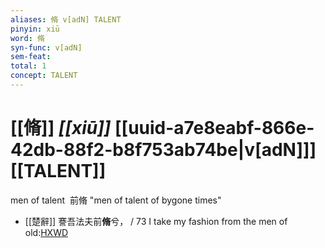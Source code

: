 ```yaml
---
aliases: 脩 v[adN] TALENT
pinyin: xiū
word: 脩
syn-func: v[adN]
sem-feat: 
total: 1
concept: TALENT 
---
```

# [[脩]] *[[xiū]]*  [[uuid-a7e8eabf-866e-42db-88f2-b8f753ab74be|v[adN]]] [[TALENT]]
men of talent  前脩 "men of talent of bygone times"
 - [[楚辭]] 謇吾法夫前**脩**兮， / 73 I take my fashion from the men of old:[HXWD](https://hxwd.org/textview.html?location=KR4a0001_tls_001-3a.26)